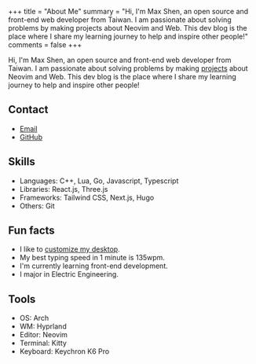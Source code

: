 +++
title = "About Me"
summary = "Hi, I'm Max Shen, an open source and front-end web developer from Taiwan. I am passionate about solving problems by making projects about Neovim and Web. This dev blog is the place where I share my learning journey to help and inspire other people!"
comments = false
+++

Hi, I'm Max Shen, an open source and front-end web developer from Taiwan. I am passionate about solving problems by making [projects](/projects) about Neovim and Web. This dev blog is the place where I share my learning journey to help and inspire other people!

## Contact

- [Email](mailto:m4xshen@gmail.com)
- [GitHub](https://github.com/m4xshen)

## Skills

- Languages: C++, Lua, Go, Javascript, Typescript
- Libraries: React.js, Three.js
- Frameworks: Tailwind CSS, Next.js, Hugo
- Others: Git

## Fun facts

- I like to [customize my desktop](https://github.com/m4xshen/dotfiles).
- My best typing speed in 1 minute is 135wpm.
- I'm currently learning front-end development.
- I major in Electric Engineering.

## Tools

- OS: Arch
- WM: Hyprland
- Editor: Neovim
- Terminal: Kitty
- Keyboard: Keychron K6 Pro
